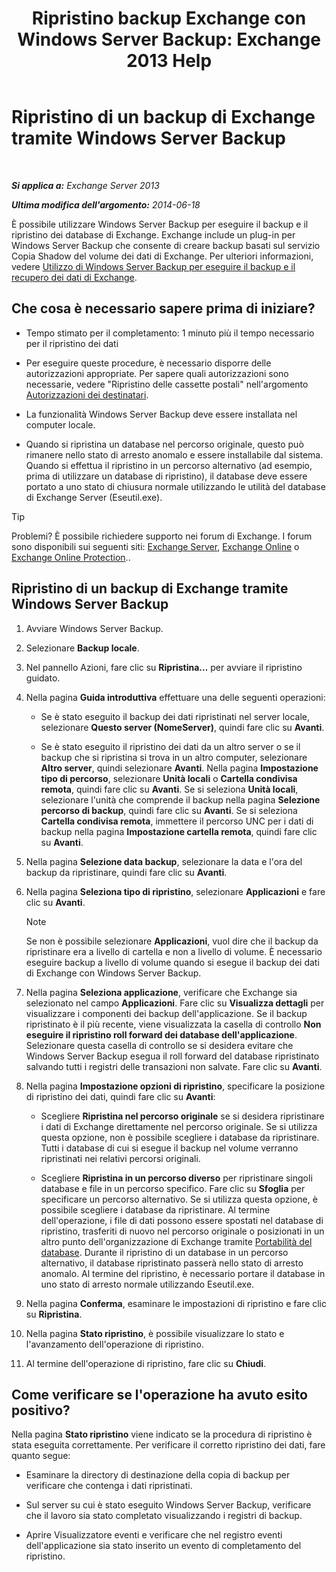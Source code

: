 ﻿---
title: 'Ripristino backup Exchange con Windows Server Backup: Exchange 2013 Help'
TOCTitle: Ripristino di un backup di Exchange tramite Windows Server Backup
ms:assetid: 2d0f31dc-eb32-451a-8852-591269026506
ms:mtpsurl: https://technet.microsoft.com/it-it/library/Dd876864(v=EXCHG.150)
ms:contentKeyID: 50480243
ms.date: 05/22/2018
mtps_version: v=EXCHG.150
ms.translationtype: MT
---

# Ripristino di un backup di Exchange tramite Windows Server Backup

 

_**Si applica a:** Exchange Server 2013_

_**Ultima modifica dell'argomento:** 2014-06-18_

È possibile utilizzare Windows Server Backup per eseguire il backup e il ripristino dei database di Exchange. Exchange include un plug-in per Windows Server Backup che consente di creare backup basati sul servizio Copia Shadow del volume dei dati di Exchange. Per ulteriori informazioni, vedere [Utilizzo di Windows Server Backup per eseguire il backup e il recupero dei dati di Exchange](using-windows-server-backup-to-back-up-and-restore-exchange-data-exchange-2013-help.md).

## Che cosa è necessario sapere prima di iniziare?

  - Tempo stimato per il completamento: 1 minuto più il tempo necessario per il ripristino dei dati

  - Per eseguire queste procedure, è necessario disporre delle autorizzazioni appropriate. Per sapere quali autorizzazioni sono necessarie, vedere "Ripristino delle cassette postali" nell'argomento [Autorizzazioni dei destinatari](recipients-permissions-exchange-2013-help.md).

  - La funzionalità Windows Server Backup deve essere installata nel computer locale.

  - Quando si ripristina un database nel percorso originale, questo può rimanere nello stato di arresto anomalo e essere installabile dal sistema. Quando si effettua il ripristino in un percorso alternativo (ad esempio, prima di utilizzare un database di ripristino), il database deve essere portato a uno stato di chiusura normale utilizzando le utilità del database di Exchange Server (Eseutil.exe).


> [!TIP]
> Problemi? È possibile richiedere supporto nei forum di Exchange. I forum sono disponibili sui seguenti siti: <A href="https://go.microsoft.com/fwlink/p/?linkid=60612">Exchange Server</A>, <A href="https://go.microsoft.com/fwlink/p/?linkid=267542">Exchange Online</A> o <A href="https://go.microsoft.com/fwlink/p/?linkid=285351">Exchange Online Protection</A>..



## Ripristino di un backup di Exchange tramite Windows Server Backup

1.  Avviare Windows Server Backup.

2.  Selezionare **Backup locale**.

3.  Nel pannello Azioni, fare clic su **Ripristina…** per avviare il ripristino guidato.

4.  Nella pagina **Guida introduttiva** effettuare una delle seguenti operazioni:
    
      - Se è stato eseguito il backup dei dati ripristinati nel server locale, selezionare **Questo server (NomeServer)**, quindi fare clic su **Avanti**.
    
      - Se è stato eseguito il ripristino dei dati da un altro server o se il backup che si ripristina si trova in un altro computer, selezionare **Altro server**, quindi selezionare **Avanti**. Nella pagina **Impostazione tipo di percorso**, selezionare **Unità locali** o **Cartella condivisa remota**, quindi fare clic su **Avanti**. Se si seleziona **Unità locali**, selezionare l'unità che comprende il backup nella pagina **Selezione percorso di backup**, quindi fare clic su **Avanti**. Se si seleziona **Cartella condivisa remota**, immettere il percorso UNC per i dati di backup nella pagina **Impostazione cartella remota**, quindi fare clic su **Avanti**.

5.  Nella pagina **Selezione data backup**, selezionare la data e l'ora del backup da ripristinare, quindi fare clic su **Avanti**.

6.  Nella pagina **Seleziona tipo di ripristino**, selezionare **Applicazioni** e fare clic su **Avanti**.
    

    > [!NOTE]
    > Se non è possibile selezionare <STRONG>Applicazioni</STRONG>, vuol dire che il backup da ripristinare era a livello di cartella e non a livello di volume. È necessario eseguire backup a livello di volume quando si esegue il backup dei dati di Exchange con Windows Server Backup.



7.  Nella pagina **Seleziona applicazione**, verificare che Exchange sia selezionato nel campo **Applicazioni**. Fare clic su **Visualizza dettagli** per visualizzare i componenti dei backup dell'applicazione. Se il backup ripristinato è il più recente, viene visualizzata la casella di controllo **Non eseguire il ripristino roll forward dei database dell'applicazione**. Selezionare questa casella di controllo se si desidera evitare che Windows Server Backup esegua il roll forward del database ripristinato salvando tutti i registri delle transazioni non salvate. Fare clic su **Avanti**.

8.  Nella pagina **Impostazione opzioni di ripristino**, specificare la posizione di ripristino dei dati, quindi fare clic su **Avanti**:
    
      - Scegliere **Ripristina nel percorso originale** se si desidera ripristinare i dati di Exchange direttamente nel percorso originale. Se si utilizza questa opzione, non è possibile scegliere i database da ripristinare. Tutti i database di cui si esegue il backup nel volume verranno ripristinati nei relativi percorsi originali.
    
      - Scegliere **Ripristina in un percorso diverso** per ripristinare singoli database e file in un percorso specifico. Fare clic su **Sfoglia** per specificare un percorso alternativo. Se si utilizza questa opzione, è possibile scegliere i database da ripristinare. Al termine dell'operazione, i file di dati possono essere spostati nel database di ripristino, trasferiti di nuovo nel percorso originale o posizionati in un altro punto dell'organizzazione di Exchange tramite [Portabilità del database](database-portability-exchange-2013-help.md). Durante il ripristino di un database in un percorso alternativo, il database ripristinato passerà nello stato di arresto anomalo. Al termine del ripristino, è necessario portare il database in uno stato di arresto normale utilizzando Eseutil.exe.

9.  Nella pagina **Conferma**, esaminare le impostazioni di ripristino e fare clic su **Ripristina**.

10. Nella pagina **Stato ripristino**, è possibile visualizzare lo stato e l'avanzamento dell'operazione di ripristino.

11. Al termine dell'operazione di ripristino, fare clic su **Chiudi**.

## Come verificare se l'operazione ha avuto esito positivo?

Nella pagina **Stato ripristino** viene indicato se la procedura di ripristino è stata eseguita correttamente. Per verificare il corretto ripristino dei dati, fare quanto segue:

  - Esaminare la directory di destinazione della copia di backup per verificare che contenga i dati ripristinati.

  - Sul server su cui è stato eseguito Windows Server Backup, verificare che il lavoro sia stato completato visualizzando i registri di backup.

  - Aprire Visualizzatore eventi e verificare che nel registro eventi dell'applicazione sia stato inserito un evento di completamento del ripristino.

